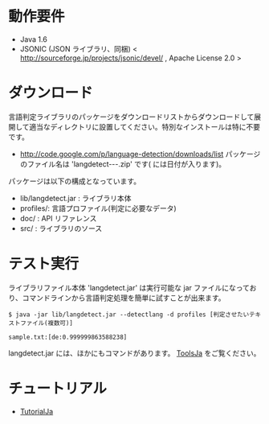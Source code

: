# 動作要件 #

  * Java 1.6
  * JSONIC (JSON ライブラリ、同梱) < http://sourceforge.jp/projects/jsonic/devel/ , Apache License 2.0 >


# ダウンロード #

言語判定ライブラリのパッケージをダウンロードリストからダウンロードして展開して適当なディレクトリに設置してください。特別なインストールは特に不要です。
  * http://code.google.com/p/language-detection/downloads/list
パッケージのファイル名は 'langdetect---.zip' です( には日付が入ります)。

パッケージは以下の構成となっています。

  * lib/langdetect.jar : ライブラリ本体
  * profiles/: 言語プロファイル(判定に必要なデータ)
  * doc/ : API リファレンス
  * src/ : ライブラリのソース


# テスト実行 #

ライブラリファイル本体 'langdetect.jar' は実行可能な jar ファイルになっており、コマンドラインから言語判定処理を簡単に試すことが出来ます。

```
$ java -jar lib/langdetect.jar --detectlang -d profiles [判定させたいテキストファイル(複数可)]

sample.txt:[de:0.999999863588238]
```

langdetect.jar には、ほかにもコマンドがあります。 [ToolsJa](ToolsJa.md) をご覧ください。


# チュートリアル #

  * [TutorialJa](TutorialJa.md)
